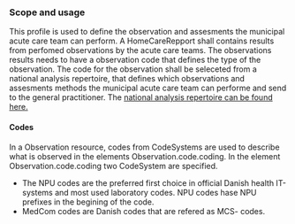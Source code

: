 ### Scope and usage

This profile is used to define the observation and assesments the municipal acute care team can perform. 
A HomeCareRepport shall contains results from perfomed observations by the acute care teams. The observations results needs to have a observation code that defines the type of the observation.
The code for the observation shall be seleceted from a national analysis repertoire, that defines which observations and assesments methods the municipal acute care team can performe and send to the general practitioner. 
The <a href="https://terminology.medcom.dk/fhir/observation-code">national analysis repertoire can be found here.</a> 


#### Codes
In a Observation resource, codes from CodeSystems are used to describe what is observed in the elements Observation.code.coding. In the element Observation.code.coding two CodeSystem are specified. 
* The NPU codes are the preferred first choice in official Danish health IT-systems and most used laboratory codes. NPU codes hase NPU prefixes in the begining of the code. 
* MedCom codes are Danish codes that are refered as MCS- codes. 